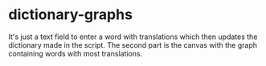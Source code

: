 # dictionary-graphs

It's just a text field to enter a word with translations which then updates the dictionary made in the script. The second part is the canvas with the graph containing words with most translations.
